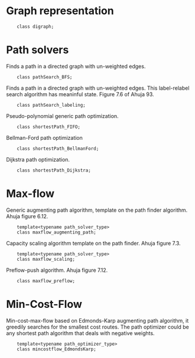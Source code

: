 Graph representation
===
```
    class digraph;
```

Path solvers
===

Finds a path in a directed graph with un-weighted edges.
```
    class pathSearch_BFS;
```

Finds a path in a directed graph with un-weighted edges.
This label-relabel search algorithm has meaninful state.
Figure 7.6 of Ahuja 93.
```
    class pathSearch_labeling;
```

Pseudo-polynomial generic path optimization.
```
    class shortestPath_FIFO;
```
    
Bellman-Ford path optimization
```
    class shortestPath_BellmanFord;
```

Dijkstra path optimization.
```
    class shortestPath_Dijkstra;
```

Max-flow
===

Generic augmenting path algorithm, template on the path finder algorithm.
Ahuja figure 6.12.
```
    template<typename path_solver_type>
    class maxflow_augmenting_path;
```

Capacity scaling algorithm template on the path finder.
Ahuja figure 7.3.
```
    template<typename path_solver_type>
    class maxflow_scaling;
```

Preflow-push algorithm.
Ahuja figure 7.12.
```
    class maxflow_preflow;
```

Min-Cost-Flow
===
Min-cost-max-flow based on Edmonds-Karp augmenting path algorithm, it greedily
searches for the smallest cost routes. The path optimizer could be any shortest
path algorithm that deals with negative weights.
```
    template<typename path_optimizer_type>
    class mincostflow_EdmondsKarp;
```
